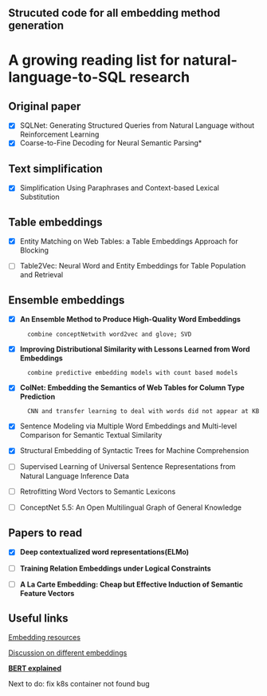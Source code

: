 ## Strucuted code for all embedding method generation


# A growing reading list for natural-language-to-SQL research

## Original paper 
- [x] SQLNet: Generating Structured Queries from Natural Language without Reinforcement Learning
- [x] Coarse-to-Fine Decoding for Neural Semantic Parsing*

## Text simplification
- [x] Simplification Using Paraphrases and Context-based Lexical Substitution

## Table embeddings
- [x] Entity Matching on Web Tables: a Table Embeddings Approach for Blocking
- [ ] Table2Vec: Neural Word and Entity Embeddings for Table Population and Retrieval



## Ensemble embeddings

- [x] __An Ensemble Method to Produce High-Quality Word Embeddings__

        combine conceptNetwith word2vec and glove; SVD

- [x] __Improving Distributional Similarity with Lessons Learned from Word Embeddings__

        combine predictive embedding models with count based models

- [x] __ColNet: Embedding the Semantics of Web Tables for Column Type Prediction__

        CNN and transfer learning to deal with words did not appear at KB

- [x] Sentence Modeling via Multiple Word Embeddings and Multi-level Comparison for Semantic Textual Similarity
- [x] Structural Embedding of Syntactic Trees for Machine Comprehension
- [ ] Supervised Learning of Universal Sentence Representations from Natural Language Inference Data
- [ ] Retrofitting Word Vectors to Semantic Lexicons
- [ ] ConceptNet 5.5: An Open Multilingual Graph of General Knowledge
 
## Papers to read
- [x] __Deep contextualized word representations(ELMo)__

- [ ] __Training Relation Embeddings under Logical Constraints__

- [ ] __A La Carte Embedding: Cheap but Effective Induction of Semantic Feature Vectors__





## Useful links
[Embedding resources](https://github.com/Hironsan/awesome-embedding-models)

[Discussion on different embeddings](https://medium.com/huggingface/universal-word-sentence-embeddings-ce48ddc8fc3a)

__[BERT explained](http://jalammar.github.io/illustrated-bert/)__

Next to do: 
fix k8s container not found bug
